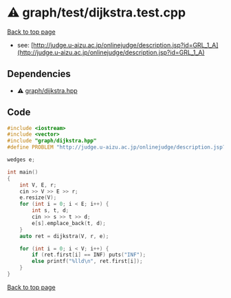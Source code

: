 <!-- mathjax config similar to math.stackexchange -->
<script type="text/javascript" async
  src="https://cdnjs.cloudflare.com/ajax/libs/mathjax/2.7.5/MathJax.js?config=TeX-MML-AM_CHTML">
</script>
<script type="text/x-mathjax-config">
  MathJax.Hub.Config({
    TeX: { equationNumbers: { autoNumber: "AMS" }},
    tex2jax: {
      inlineMath: [ ['$','$'] ],
      processEscapes: true
    },
    "HTML-CSS": { matchFontHeight: false },
    displayAlign: "left",
    displayIndent: "2em"
  });
</script>

<script type="text/javascript" src="https://cdnjs.cloudflare.com/ajax/libs/jquery/3.4.1/jquery.min.js"></script>
<script src="https://cdn.jsdelivr.net/npm/jquery-balloon-js@1.1.2/jquery.balloon.min.js" integrity="sha256-ZEYs9VrgAeNuPvs15E39OsyOJaIkXEEt10fzxJ20+2I=" crossorigin="anonymous"></script>
<script type="text/javascript" src="../../../assets/js/copy-button.js"></script>
<link rel="stylesheet" href="../../../assets/css/copy-button.css" />


# :warning: graph/test/dijkstra.test.cpp


[Back to top page](../../../index.html)

* see: [http://judge.u-aizu.ac.jp/onlinejudge/description.jsp?id=GRL_1_A](http://judge.u-aizu.ac.jp/onlinejudge/description.jsp?id=GRL_1_A)


## Dependencies
* :warning: [graph/dijkstra.hpp](../../../library/graph/dijkstra.hpp.html)


## Code
```cpp
#include <iostream>
#include <vector>
#include "graph/dijkstra.hpp"
#define PROBLEM "http://judge.u-aizu.ac.jp/onlinejudge/description.jsp?id=GRL_1_A"

wedges e;

int main()
{
    int V, E, r;
    cin >> V >> E >> r;
    e.resize(V);
    for (int i = 0; i < E; i++) {
        int s, t, d;
        cin >> s >> t >> d;
        e[s].emplace_back(t, d);
    }
    auto ret = dijkstra(V, r, e);

    for (int i = 0; i < V; i++) {
        if (ret.first[i] == INF) puts("INF");
        else printf("%lld\n", ret.first[i]);
    }
}
```

[Back to top page](../../../index.html)

